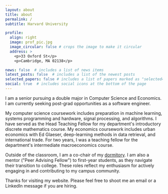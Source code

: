 ```yaml
---
layout: about
title: about
permalink: /
subtitle: Harvard University

profile:
  align: right
  image: prof_pic.jpg
  image_circular: false # crops the image to make it circular
  address: >
    <p>33 Oxford St</p>
    <p>Cambridge, MA 02138</p>

news: false  # includes a list of news items
latest_posts: false  # includes a list of the newest posts
selected_papers: false # includes a list of papers marked as "selected={true}"
social: true  # includes social icons at the bottom of the page
---
```


I am a senior pursuing a double major in Computer Science and Economics. I am currently seeking post-grad opportunities as a software engineer.

My computer science coursework includes preparation in machine learning, systems programming and hardware, signal processing, and algorithms. I have served as the Head Teaching Fellow for my department's introductory discrete mathematics course. My economics coursework includes urban economics with Ed Glaeser, deep-learning methods in data retrieval, and international trade. For two years, I was a teaching fellow for the department's intermediate macroeconomics course. 

Outside of the classroom, I am a co-chair of my [dormitory](https://dunster.harvard.edu/people/avi-gulati). I am also a mentor ("Peer Advising Fellow") to first-year students, as they navigate their transition to college. These roles reflect my enthusiasm for actively engaging in and contributing to my campus community.  

Thanks for visiting my website. Please feel free to shoot me an email or a LinkedIn message if you are hiring. 